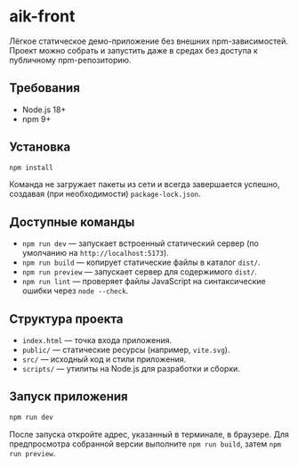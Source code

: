 # aik-front

Лёгкое статическое демо-приложение без внешних npm-зависимостей. Проект можно собрать и запустить даже в средах без доступа к публичному npm-репозиторию.

## Требования

- Node.js 18+
- npm 9+

## Установка

```bash
npm install
```

Команда не загружает пакеты из сети и всегда завершается успешно, создавая (при необходимости) `package-lock.json`.

## Доступные команды

- `npm run dev` — запускает встроенный статический сервер (по умолчанию на `http://localhost:5173`).
- `npm run build` — копирует статические файлы в каталог `dist/`.
- `npm run preview` — запускает сервер для содержимого `dist/`.
- `npm run lint` — проверяет файлы JavaScript на синтаксические ошибки через `node --check`.

## Структура проекта

- `index.html` — точка входа приложения.
- `public/` — статические ресурсы (например, `vite.svg`).
- `src/` — исходный код и стили приложения.
- `scripts/` — утилиты на Node.js для разработки и сборки.

## Запуск приложения

```bash
npm run dev
```

После запуска откройте адрес, указанный в терминале, в браузере. Для предпросмотра собранной версии выполните `npm run build`, затем `npm run preview`.
